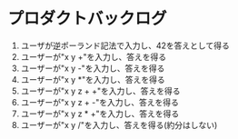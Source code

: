 # プロダクトバックログ

1. ユーザが逆ポーランド記法で入力し、42を答えとして得る
2. ユーザーが"x y +"を入力し、答えを得る
3. ユーザーが"x y -"を入力し、答えを得る
4. ユーザーが"x y *"を入力し、答えを得る
5. ユーザーが"x y z + +"を入力し、答えを得る
6. ユーザーが"x y z + -"を入力し、答えを得る
7. ユーザーが"x y z * +"を入力し、答えを得る
8. ユーザーが"x y /"を入力し、答えを得る(約分はしない)


